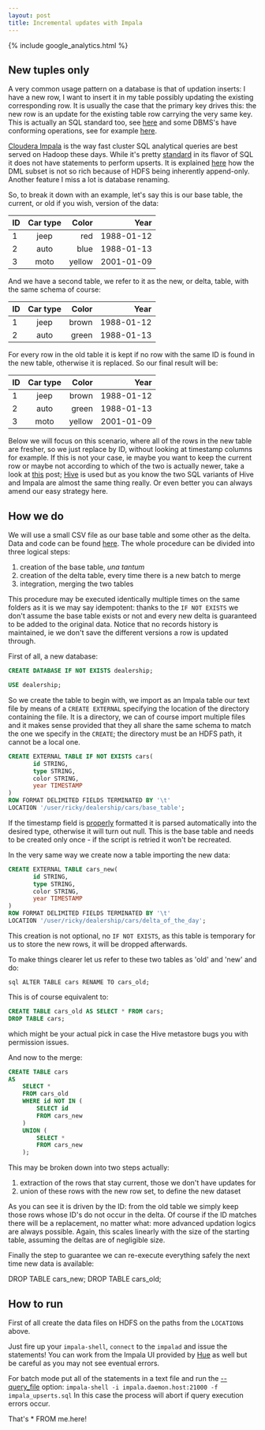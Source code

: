 ```yaml
---
layout: post
title: Incremental updates with Impala
---
```


{% include google_analytics.html %}

## New tuples only

A very common usage pattern on a database is that of updation inserts: I have a new row, I want to insert it in my table possibly updating the existing corresponding row. It is usually the case that the primary
key drives this: the new row is an update for the existing table row carrying the very same key. This is actually an SQL standard too, see [here](https://en.wikipedia.org/wiki/Merge_(SQL)) and some
DBMS's have conforming operations, see for example [here](https://wiki.postgresql.org/wiki/UPSERT).

[Cloudera Impala](http://impala.io/) is the way fast cluster SQL analytical queries are best served on Hadoop these days. While it's pretty
[standard](http://www.cloudera.com/content/www/en-us/documentation/enterprise/latest/topics/impala_langref.html) in its flavor of SQL it does not have statements to perform upserts. It is explained
[here](http://www.cloudera.com/content/www/en-us/documentation/enterprise/latest/topics/impala_dml.html) how the DML subset is not so rich because of HDFS being inherently append-only. Another feature I miss a lot is database renaming.

So, to break it down with an example, let's say this is our base table, the current, or old if you wish, version of the data: 
<table><thead>
<tr>
<th>ID</th>
<th style="text-align: center">Car type</th>
<th style="text-align: right">Color</th>
<th style="text-align: right">Year</th>
</tr>
</thead><tbody>
<tr>
<td>1</td>
<td style="text-align: center">jeep</td>
<td style="text-align: right">red</td>
<td style="text-align: right">1988-01-12</td>
</tr>
<tr>
<td>2</td>
<td style="text-align: center">auto</td>
<td style="text-align: right">blue</td>
<td style="text-align: right">1988-01-13</td>
</tr>
<tr>
<td>3</td>
<td style="text-align: center">moto</td>
<td style="text-align: right">yellow</td>
<td style="text-align: right">2001-01-09</td>
</tr>
</tbody></table>

And we have a second table, we refer to it as the new, or delta, table, with the same schema of course:
<table><thead>
<tr>
<th>ID</th>
<th style="text-align: center">Car type</th>
<th style="text-align: right">Color</th>
<th style="text-align: right">Year</th>
</tr>
</thead><tbody>
<tr>
<td>1</td>
<td style="text-align: center">jeep</td>
<td style="text-align: right">brown</td>
<td style="text-align: right">1988-01-12</td>
</tr>
<tr>
<td>2</td>
<td style="text-align: center">auto</td>
<td style="text-align: right">green</td>
<td style="text-align: right">1988-01-13</td>
</tr>
</tbody></table>

For every row in the old table it is kept if no row with the same ID is found in the new table, otherwise it is replaced.
So our final result will be:
<table><thead>
<tr>
<th>ID</th>
<th style="text-align: center">Car type</th>
<th style="text-align: right">Color</th>
<th style="text-align: right">Year</th>
</tr>
</thead><tbody>
<tr>
<td>1</td>
<td style="text-align: center">jeep</td>
<td style="text-align: right">brown</td>
<td style="text-align: right">1988-01-12</td>
</tr>
<tr>
<td>2</td>
<td style="text-align: center">auto</td>
<td style="text-align: right">green</td>
<td style="text-align: right">1988-01-13</td>
</tr>
<td>3</td>
<td style="text-align: center">moto</td>
<td style="text-align: right">yellow</td>
<td style="text-align: right">2001-01-09</td>
</tr>
</tbody></table>

Below we will focus on this scenario, where all of the rows in the new table are fresher, so we just replace by ID, without looking at timestamp columns for example. If this is not your case, ie
maybe you want to keep the current row or maybe not according to which of the two is actually newer, take a look at [this](https://t.co/kaJ84eTgPW) post; [Hive](https://hive.apache.org) is used but
as you know the two SQL variants of Hive and Impala are almost the same thing really. Or even better you can always amend our easy strategy here.

 
## How we do
We will use a small CSV file as our base table and some other as the delta. Data and code can be found [here](https://github.com/rvvincelli/impala-upserts). 
The whole procedure can be divided into three logical steps:

1. creation of the base table, *una tantum*
2. creation of the delta table, every time there is a new batch to merge
3. integration, merging the two tables

This procedure may be executed identically multiple times on the same folders as it is we may say idempotent: thanks to the `IF NOT EXISTS` we don't assume the base table exists or not and every new delta is guaranteed to be added to the original data. Notice that no records history is maintained, ie we don't save the different versions a row is updated through.

First of all, a new database:

```sql
CREATE DATABASE IF NOT EXISTS dealership;
```

```sql
USE dealership;
```

So we create the table to begin with, we import as an Impala table our text file by means of a `CREATE EXTERNAL` specifying the location of the directory containing the file. It is a directory, we can of course import multiple files and it makes sense provided that they all share the same schema to match the one we specify in the `CREATE`; the directory must be an HDFS path, it cannot be a local one.

```sql
CREATE EXTERNAL TABLE IF NOT EXISTS cars(
       id STRING,
       type STRING,
       color STRING,
       year TIMESTAMP
)
ROW FORMAT DELIMITED FIELDS TERMINATED BY '\t'
LOCATION '/user/ricky/dealership/cars/base_table';
```

If the timestamp field is [properly](http://www.cloudera.com/content/www/en-us/documentation/enterprise/latest/topics/impala_timestamp.html) formatted it is parsed automatically into the desired type, otherwise it will turn out null. This is the base table and needs to be created only once - if the script is retried it won't be recreated.

In the very same way we create now a table importing the new data:

```sql
CREATE EXTERNAL TABLE cars_new(
       id STRING,
       type STRING,
       color STRING,
       year TIMESTAMP
)
ROW FORMAT DELIMITED FIELDS TERMINATED BY '\t'
LOCATION '/user/ricky/dealership/cars/delta_of_the_day';
```
This creation is not optional, no `IF NOT EXISTS`, as this table is temporary for us to store the new rows, it will be dropped afterwards.

To make things clearer let us refer to these two tables as 'old' and 'new' and do:

```sql ALTER TABLE cars RENAME TO cars_old;```

This is of course equivalent to:
```sql
CREATE TABLE cars_old AS SELECT * FROM cars;
DROP TABLE cars;
```
which might be your actual pick in case the Hive metastore bugs you with permission issues.

And now to the merge:

```sql
CREATE TABLE cars 
AS 
    SELECT *
    FROM cars_old
    WHERE id NOT IN (
        SELECT id
        FROM cars_new
    )
    UNION (
        SELECT *
        FROM cars_new
    );  
```
This may be broken down into two steps actually:

1. extraction of the rows that stay current, those we don't have updates for
2. union of these rows with the new row set, to define the new dataset

As you can see it is driven by the ID: from the old table we simply keep those rows whose ID's do not occur in the delta.
Of course if the ID matches there will be a replacement, no matter what: more advanced updation logics are always possible. Again, this scales linearly with the size of the starting table, assuming the deltas are of negligible size.

Finally the step to guarantee we can re-execute everything safely the next time new data is available:

DROP TABLE cars_new;
DROP TABLE cars_old;

## How to run

First of all create the data files on HDFS on the paths from the `LOCATION`s above.

Just fire up your `impala-shell`, `connect` to the `impalad` and issue the statements! You can work from the Impala UI provided by [Hue](http://gethue.com/) as well but be careful as you may not see eventual errors.

For batch mode put all of the statements in a text file and run the [--query_file](http://www.cloudera.com/content/www/en-us/documentation/cdh/5-1-x/Impala/Installing-and-Using-Impala/ciiu_shell_options.html) option:
`impala-shell -i impala.daemon.host:21000 -f impala_upserts.sql`
In this case the process will abort if query execution errors occur.

That's * FROM me.here!
